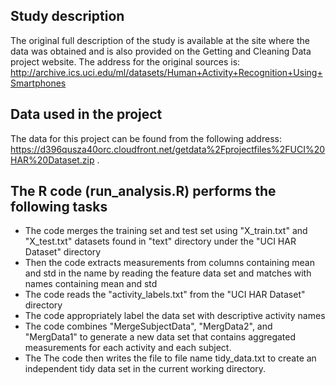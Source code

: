 
## Study description

The original full description of the study is available at the site where the data was obtained and is also provided
on the Getting and Cleaning Data project website. The address for the original sources is:
http://archive.ics.uci.edu/ml/datasets/Human+Activity+Recognition+Using+Smartphones 

## Data used in the project

The data for this project can be found from the following address: https://d396qusza40orc.cloudfront.net/getdata%2Fprojectfiles%2FUCI%20HAR%20Dataset.zip .

## The R code (run_analysis.R) performs the following tasks

- The code merges the training set and test set using "X_train.txt" and "X_test.txt" datasets found in "text" directory under the 
"UCI HAR Dataset" directory
- Then the code extracts measurements from columns containing mean and std in the name by reading the feature data set and matches with names 
containing mean and std
- The code reads the "activity_labels.txt" from the "UCI HAR Dataset" directory 
- The code appropriately label the data set with descriptive activity names
- The code combines "MergeSubjectData", "MergData2", and "MergData1" to generate a new data set that contains aggregated measurements for each activity and each subject.
- The The code then writes the file to file name tidy_data.txt to create an independent tidy data set in the current working directory.